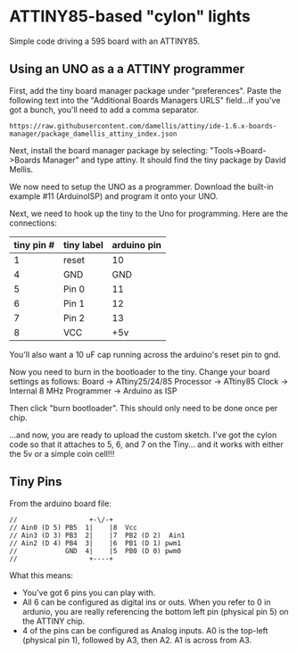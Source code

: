 # ATTINY85-based "cylon" lights
Simple code driving a 595 board with an ATTINY85.

## Using an UNO as a a ATTINY programmer
First, add the tiny board manager package under "preferences".  Paste the following text into the "Additional Boards Managers 
URLS" field...if you've got a bunch, you'll need to add a comma separator.
```
https://raw.githubusercontent.com/damellis/attiny/ide-1.6.x-boards-manager/package_damellis_attiny_index.json
```

Next, install the board manager package by selecting:  "Tools->Board->Boards Manager" and type attiny.  It should find the 
tiny package by David Mellis.

We now need to setup the UNO as a programmer.  Download the built-in example #11 (ArduinoISP) and program it onto your UNO.

Next, we need to hook up the tiny to the Uno for programming.  Here are the connections:

| tiny pin # | tiny label | arduino pin |
|------------|------------|-------------|
| 1 | reset | 10 |
| 4 | GND   | GND |
| 5 | Pin 0 | 11 |
| 6 | Pin 1 | 12 |
| 7 | Pin 2 | 13 |
| 8 | VCC | +5v |

You'll also want a 10 uF cap running across the arduino's reset pin to gnd.

Now you need to burn in the bootloader to the tiny.  Change your board settings as follows:
Board -> ATtiny25/24/85
Processor -> ATtiny85
Clock -> Internal 8 MHz
Programmer -> Arduino as ISP

Then click "burn bootloader".  This should only need to be done once per chip.

...and now, you are ready to upload the custom sketch.  I've got the cylon code so that it attaches to 5, 6, and 7 on the Tiny...
and it works with either the 5v or a simple coin cell!!!

## Tiny Pins
From the arduino board file:
```
//                  +-\/-+
// Ain0 (D 5) PB5  1|    |8  Vcc
// Ain3 (D 3) PB3  2|    |7  PB2 (D 2)  Ain1
// Ain2 (D 4) PB4  3|    |6  PB1 (D 1) pwm1
//            GND  4|    |5  PB0 (D 0) pwm0
//                  +----+
```
What this means:
* You've got 6 pins you can play with.
* All 6 can be configured as digital ins or outs.  When you refer to 0 in ardunio, you are really referencing the bottom left pin (physical pin 5) on the ATTINY chip.
* 4 of the pins can be configured as Analog inputs.  A0 is the top-left (physical pin 1), followed by A3, then A2.  A1 is across from A3.
